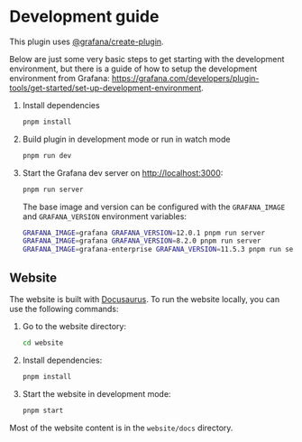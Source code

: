 # Development guide

This plugin uses [@grafana/create-plugin](https://grafana.com/developers/plugin-tools/).

Below are just some very basic steps to get starting with the development environment, but there is a guide of how to setup the development environment from Grafana: <https://grafana.com/developers/plugin-tools/get-started/set-up-development-environment>.

1. Install dependencies

   ```sh
   pnpm install
   ```

2. Build plugin in development mode or run in watch mode

   ```sh
   pnpm run dev
   ```

3. Start the Grafana dev server on <http://localhost:3000>:

   ```sh
   pnpm run server
   ```

   The base image and version can be configured with the `GRAFANA_IMAGE` and `GRAFANA_VERSION` environment variables:

   ```sh
   GRAFANA_IMAGE=grafana GRAFANA_VERSION=12.0.1 pnpm run server
   GRAFANA_IMAGE=grafana GRAFANA_VERSION=8.2.0 pnpm run server
   GRAFANA_IMAGE=grafana-enterprise GRAFANA_VERSION=11.5.3 pnpm run server
   ```

## Website

The website is built with [Docusaurus](https://docusaurus.io/). To run the website locally, you can use the following commands:

1. Go to the website directory:

   ```sh
   cd website
   ```

2. Install dependencies:

   ```sh
   pnpm install
   ```

3. Start the website in development mode:

   ```sh
   pnpm start
   ```

Most of the website content is in the `website/docs` directory.
